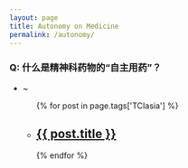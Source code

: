 ```yaml
---
layout: page
title: Autonomy on Medicine
permalink: /autonomy/
---
```

### Q: 什么是精神科药物的“自主用药”？
* ~  

	
	<ul class="post-list">
		{% for post in page.tags['TCIasia'] %}
		<li>
			<h2>
				<a class="post-link" href="{{ post.url | prepend: site.baseurl }}">{{ post.title }}</a>
			</h2>
		</li>
		{% endfor %}
	</ul>
	
